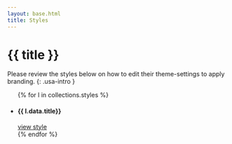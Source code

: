 ```yaml
---
layout: base.html
title: Styles
---
```

<div class="grid-container">

# {{ title }}

Please review the styles below on how to edit their theme-settings to apply branding.
{: .usa-intro }

<ul class="usa-card-group">
  {% for l in collections.styles %}
    <li class="usa-card tablet-lg:grid-col-6 widescreen:grid-col-4">
      <div class="usa-card__container">
      <div class="usa-card__body">
        <h4 class="usa-card__heading">{{ l.data.title}}</h4>
      </div>
      <div class="usa-card__footer">
        <a href="{{ l.url }}" class="usa-button">view style</a>
      </div>
      </div>
    </li>
  {% endfor %}
</ul>

</div>